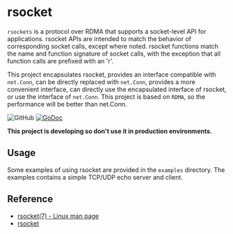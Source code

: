 # rsocket
`rsockets` is a protocol over RDMA that supports a socket-level API for applications. rsocket APIs are intended to match the behavior of corresponding socket calls, except where noted. rsocket functions match the name and function signature of socket calls, with the exception that all function calls are prefixed with an 'r'.

This project encapsulates rsocket, provides an interface compatible with `net.Conn`, can be directly replaced with `net.Conn`, provides a more convenient interface, can directly use the encapsulated interface of rsocket, or use the interface of `net.Conn`. This project is based on `RDMA`, so the performance will be better than net.Conn.

![GitHub](https://img.shields.io/github/license/smallnest/rsocket) [![GoDoc](https://godoc.org/github.com/smallnest/rsocket?status.png)](http://godoc.org/github.com/smallnest/rsocket)  


**This project is developing so don't use it in production environments.**

## Usage

Some examples of using rsocket are provided in the `examples` directory. The examples contains a simple TCP/UDP echo server and client.

## Reference

- [rsocket(7) - Linux man page](https://linux.die.net/man/7/rsocket)
- [rsocket](https://github.com/linux-rdma/rdma-core/blob/master/librdmacm/docs/rsocket)